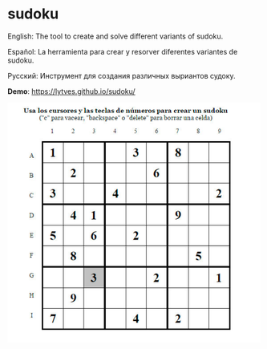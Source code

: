 # sudoku
English: The tool to create and solve different variants of sudoku.

Español: La herramienta para crear y resorver diferentes variantes de sudoku.

Русский: Инструмент для создания различных выриантов судоку.

**Demo**: https://lytves.github.io/sudoku/

![alt tag](https://github.com/lytves/sudoku/blob/master/sudoku.jpg)
